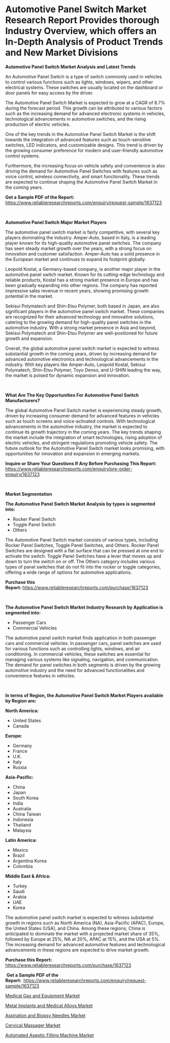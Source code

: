 <p><h1>Automotive Panel Switch Market Research Report Provides thorough Industry Overview, which offers an In-Depth Analysis of Product Trends and New Market Divisions</h1></p><p><strong>Automotive Panel Switch Market Analysis and Latest Trends</strong></p>
<p><p>An Automotive Panel Switch is a type of switch commonly used in vehicles to control various functions such as lights, windows, wipers, and other electrical systems. These switches are usually located on the dashboard or door panels for easy access by the driver.</p><p>The Automotive Panel Switch Market is expected to grow at a CAGR of 8.7% during the forecast period. This growth can be attributed to various factors such as the increasing demand for advanced electronic systems in vehicles, technological advancements in automotive switches, and the rising production of electric vehicles.</p><p>One of the key trends in the Automotive Panel Switch Market is the shift towards the integration of advanced features such as touch-sensitive switches, LED indicators, and customizable designs. This trend is driven by the growing consumer preference for modern and user-friendly automotive control systems.</p><p>Furthermore, the increasing focus on vehicle safety and convenience is also driving the demand for Automotive Panel Switches with features such as voice control, wireless connectivity, and smart functionality. These trends are expected to continue shaping the Automotive Panel Switch Market in the coming years.</p></p>
<p><strong>Get a Sample PDF of the Report:&nbsp;</strong> <a href="https://www.reliableresearchreports.com/enquiry/request-sample/1637123">https://www.reliableresearchreports.com/enquiry/request-sample/1637123</a></p>
<p>&nbsp;</p>
<p><strong>Automotive Panel Switch Major Market Players</strong></p>
<p><p>The automotive panel switch market is fairly competitive, with several key players dominating the industry. Amper-Auto, based in Italy, is a leading player known for its high-quality automotive panel switches. The company has seen steady market growth over the years, with a strong focus on innovation and customer satisfaction. Amper-Auto has a solid presence in the European market and continues to expand its footprint globally.</p><p>Leopold Kostal, a Germany-based company, is another major player in the automotive panel switch market. Known for its cutting-edge technology and reliable products, Kostal has a strong market presence in Europe and has been gradually expanding into other regions. The company has reported impressive sales revenue in recent years, showing promising growth potential in the market.</p><p>Sekisui Polymatech and Shin-Etsu Polymer, both based in Japan, are also significant players in the automotive panel switch market. These companies are recognized for their advanced technology and innovative solutions, catering to the growing demand for high-quality panel switches in the automotive industry. With a strong market presence in Asia and beyond, Sekisui Polymatech and Shin-Etsu Polymer are well-positioned for future growth and expansion.</p><p>Overall, the global automotive panel switch market is expected to witness substantial growth in the coming years, driven by increasing demand for advanced automotive electronics and technological advancements in the industry. With key players like Amper-Auto, Leopold Kostal, Sekisui Polymatech, Shin-Etsu Polymer, Toyo Denso, and U-SHIN leading the way, the market is poised for dynamic expansion and innovation.</p></p>
<p>&nbsp;</p>
<p><strong>What Are The Key Opportunities For Automotive Panel Switch Manufacturers?</strong></p>
<p><p>The global Automotive Panel Switch market is experiencing steady growth, driven by increasing consumer demand for advanced features in vehicles such as touch screens and voice-activated controls. With technological advancements in the automotive industry, the market is expected to continue its growth trajectory in the coming years. The key trends shaping the market include the integration of smart technologies, rising adoption of electric vehicles, and stringent regulations promoting vehicle safety. The future outlook for the Automotive Panel Switch market looks promising, with opportunities for innovation and expansion in emerging markets.</p></p>
<p><strong>Inquire or Share Your Questions If Any Before Purchasing This Report:</strong> <a href="https://www.reliableresearchreports.com/enquiry/pre-order-enquiry/1637123">https://www.reliableresearchreports.com/enquiry/pre-order-enquiry/1637123</a></p>
<p>&nbsp;</p>
<p><strong>Market Segmentation</strong></p>
<p><strong>The Automotive Panel Switch Market Analysis by types is segmented into:</strong></p>
<p><ul><li>Rocker Panel Switch</li><li>Toggle Panel Switch</li><li>Others</li></ul></p>
<p><p>The Automotive Panel Switch market consists of various types, including Rocker Panel Switches, Toggle Panel Switches, and Others. Rocker Panel Switches are designed with a flat surface that can be pressed at one end to activate the switch. Toggle Panel Switches have a lever that moves up and down to turn the switch on or off. The Others category includes various types of panel switches that do not fit into the rocker or toggle categories, offering a wide range of options for automotive applications.</p></p>
<p><strong>Purchase this Report:&nbsp;</strong><a href="https://www.reliableresearchreports.com/purchase/1637123">https://www.reliableresearchreports.com/purchase/1637123</a></p>
<p>&nbsp;</p>
<p><strong>The Automotive Panel Switch Market Industry Research by Application is segmented into:</strong></p>
<p><ul><li>Passenger Cars</li><li>Commercial Vehicles</li></ul></p>
<p><p>The automotive panel switch market finds application in both passenger cars and commercial vehicles. In passenger cars, panel switches are used for various functions such as controlling lights, windows, and air conditioning. In commercial vehicles, these switches are essential for managing various systems like signaling, navigation, and communication. The demand for panel switches in both segments is driven by the growing automotive industry and the need for advanced functionalities and convenience features in vehicles.</p></p>
<p>&nbsp;</p>
<p><strong>In terms of Region, the Automotive Panel Switch Market Players available by Region are:</strong></p>
<p>
    <p> <strong> North America: </strong>
        <ul>
            <li>United States</li>
            <li>Canada</li>
        </ul>
        </p> 
    <p> <strong> Europe: </strong>
        <ul>
            <li>Germany</li>
            <li>France</li>
            <li>U.K.</li>
            <li>Italy</li>
            <li>Russia</li>
        </ul>
        </p> 
    <p> <strong> Asia-Pacific: </strong>
        <ul>
            <li>China</li>
            <li>Japan</li>
            <li>South Korea</li>
            <li>India</li>
            <li>Australia</li>
            <li>China Taiwan</li>
            <li>Indonesia</li>
            <li>Thailand</li>
            <li>Malaysia</li>
        </ul>
        </p> 
    <p> <strong> Latin America: </strong>
        <ul>
            <li>Mexico</li>
            <li>Brazil</li>
            <li>Argentina Korea</li>
            <li>Colombia</li>
        </ul>
        </p> 
    <p> <strong> Middle East & Africa: </strong>
        <ul>
            <li>Turkey</li>
            <li>Saudi</li>
            <li>Arabia</li>
            <li>UAE</li>
            <li>Korea</li>
        </ul>
    </p>
    </p>
<p><p>The automotive panel switch market is expected to witness substantial growth in regions such as North America (NA), Asia-Pacific (APAC), Europe, the United States (USA), and China. Among these regions, China is anticipated to dominate the market with a projected market share of 35%, followed by Europe at 25%, NA at 20%, APAC at 15%, and the USA at 5%. The increasing demand for advanced automotive features and technological advancements in these regions are expected to drive market growth.</p></p>
<p><strong>Purchase this Report: </strong><a href="https://www.reliableresearchreports.com/purchase/1637123">https://www.reliableresearchreports.com/purchase/1637123</a></p>
<p>&nbsp;<strong>Get a Sample PDF of the Report:&nbsp;&nbsp;</strong><a href="https://www.reliableresearchreports.com/enquiry/request-sample/1637123">https://www.reliableresearchreports.com/enquiry/request-sample/1637123</a></p>
<p><strong></strong></p>
<p><p><a href="https://medium.com/@rexjacobi344/medical-gas-and-equipment-market-trends-and-market-analysis-forecasted-for-period-2024-2031-ca1d62c2e524">Medical Gas and Equipment Market</a></p><p><a href="https://medium.com/@rexjacobi344/metal-implants-and-medical-alloys-market-outlook-industry-overview-and-forecast-2024-to-2031-82ab952fe4ba">Metal Implants and Medical Alloys Market</a></p><p><a href="https://medium.com/@rexjacobi344/aspiration-and-biopsy-needles-market-the-key-to-successful-business-strategy-forecast-till-2031-18c44a60d8d1">Aspiration and Biopsy Needles Market</a></p><p><a href="https://medium.com/@rexjacobi344/cervical-massager-market-size-reveals-the-best-marketing-channels-in-global-industry-48246e939b98">Cervical Massager Market</a></p><p><a href="https://github.com/jhcraigie/Market-Research-Report-List-1/blob/main/automated-aseptic-filling-machine-market.md">Automated Aseptic Filling Machine Market</a></p></p>
